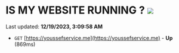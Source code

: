 # IS MY WEBSITE RUNNING ? [![](https://img.shields.io/static/v1?label=Sponsor&message=%E2%9D%A4&logo=GitHub&color=%23fe8e86)](https://github.com/sponsors/<username>)

Last updated: **12/19/2023, 3:09:58 AM**

- `GET` [https://youssefservice.me](https://youssefservice.me) - **Up** (869ms)
